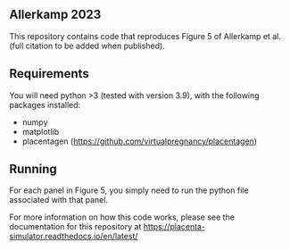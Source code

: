 Allerkamp 2023 
--------------

This repository contains code that reproduces Figure 5 of Allerkamp et al. (full citation to be added when published).

Requirements
------------

You will need python >3 (tested with version 3.9), with the following packages installed:

- numpy
- matplotlib
- placentagen (https://github.com/virtualpregnancy/placentagen)


Running
-------
For each panel in Figure 5, you simply need to run the python file associated with that panel.

For more information on how this code works, please see the documentation for this repository 
at https://placenta-simulator.readthedocs.io/en/latest/

